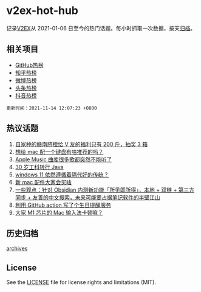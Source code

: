 # v2ex-hot-hub

 记录[V2EX](https://www.v2ex.com/)从 2021-01-06 日至今的热门话题。每小时抓取一次数据，按天[归档](archives)。
 
 ## 相关项目

- [GitHub热榜](https://github.com/lonnyzhang423/github-hot-hub)
- [知乎热榜](https://github.com/lonnyzhang423/zhihu-hot-hub)
- [微博热榜](https://github.com/lonnyzhang423/weibo-hot-hub)
- [头条热榜](https://github.com/lonnyzhang423/toutiao-hot-hub)
- [抖音热榜](https://github.com/lonnyzhang423/douyin-hot-hub)


 `更新时间：2021-11-14 12:07:23 +0800`

## 热议话题

1. [自家种的赣南脐橙给 V 友的福利只有 200 斤，抽奖 3 箱](https://www.v2ex.com/t/815182)
1. [想给 mac 配一个键盘有啥推荐的吗？](https://www.v2ex.com/t/815125)
1. [Apple Music 曲库很多歌都突然不能听了](https://www.v2ex.com/t/815140)
1. [30 岁工科转行 Java](https://www.v2ex.com/t/815118)
1. [windows 11 依然遵循着隔代好的传统？](https://www.v2ex.com/t/815150)
1. [新 mac 配件大家会买啥](https://www.v2ex.com/t/815158)
1. [一些观点：针对 Obsidian 内测新功能「所见即所得」，本地 + 双链 + 第三方同步 + 友善的中文搜索，未来可能要占据笔记软件的半壁江山](https://www.v2ex.com/t/815143)
1. [利用 GitHub action 写了个生日提醒服务](https://www.v2ex.com/t/815160)
1. [大家 M1 芯片的 Mac 输入法卡顿嘛？](https://www.v2ex.com/t/815139)

## 历史归档

[archives](archives)

## License

See the [LICENSE](LICENSE) file for license rights and limitations (MIT).
